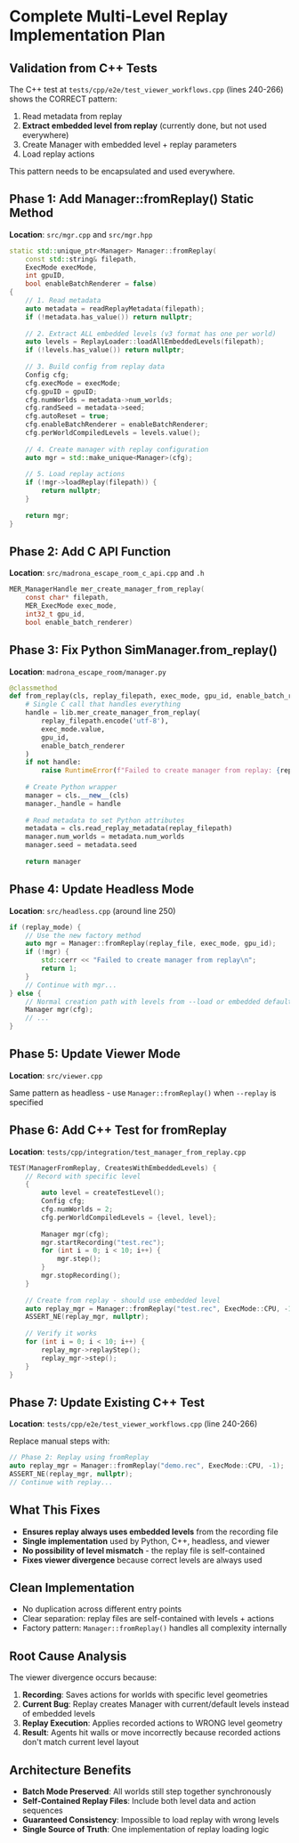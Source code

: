 # Complete Multi-Level Replay Implementation Plan

## Validation from C++ Tests

The C++ test at `tests/cpp/e2e/test_viewer_workflows.cpp` (lines 240-266) shows the CORRECT pattern:
1. Read metadata from replay
2. **Extract embedded level from replay** (currently done, but not used everywhere)
3. Create Manager with embedded level + replay parameters
4. Load replay actions

This pattern needs to be encapsulated and used everywhere.

## Phase 1: Add Manager::fromReplay() Static Method

**Location**: `src/mgr.cpp` and `src/mgr.hpp`

```cpp
static std::unique_ptr<Manager> Manager::fromReplay(
    const std::string& filepath,
    ExecMode execMode,
    int gpuID,
    bool enableBatchRenderer = false)
{
    // 1. Read metadata
    auto metadata = readReplayMetadata(filepath);
    if (!metadata.has_value()) return nullptr;
    
    // 2. Extract ALL embedded levels (v3 format has one per world)
    auto levels = ReplayLoader::loadAllEmbeddedLevels(filepath);
    if (!levels.has_value()) return nullptr;
    
    // 3. Build config from replay data
    Config cfg;
    cfg.execMode = execMode;
    cfg.gpuID = gpuID;
    cfg.numWorlds = metadata->num_worlds;
    cfg.randSeed = metadata->seed;
    cfg.autoReset = true;
    cfg.enableBatchRenderer = enableBatchRenderer;
    cfg.perWorldCompiledLevels = levels.value();
    
    // 4. Create manager with replay configuration
    auto mgr = std::make_unique<Manager>(cfg);
    
    // 5. Load replay actions
    if (!mgr->loadReplay(filepath)) {
        return nullptr;
    }
    
    return mgr;
}
```

## Phase 2: Add C API Function

**Location**: `src/madrona_escape_room_c_api.cpp` and `.h`

```c
MER_ManagerHandle mer_create_manager_from_replay(
    const char* filepath,
    MER_ExecMode exec_mode,
    int32_t gpu_id,
    bool enable_batch_renderer)
```

## Phase 3: Fix Python SimManager.from_replay()

**Location**: `madrona_escape_room/manager.py`

```python
@classmethod
def from_replay(cls, replay_filepath, exec_mode, gpu_id, enable_batch_renderer=False):
    # Single C call that handles everything
    handle = lib.mer_create_manager_from_replay(
        replay_filepath.encode('utf-8'),
        exec_mode.value,
        gpu_id,
        enable_batch_renderer
    )
    if not handle:
        raise RuntimeError(f"Failed to create manager from replay: {replay_filepath}")
    
    # Create Python wrapper
    manager = cls.__new__(cls)
    manager._handle = handle
    
    # Read metadata to set Python attributes
    metadata = cls.read_replay_metadata(replay_filepath)
    manager.num_worlds = metadata.num_worlds
    manager.seed = metadata.seed
    
    return manager
```

## Phase 4: Update Headless Mode

**Location**: `src/headless.cpp` (around line 250)

```cpp
if (replay_mode) {
    // Use the new factory method
    auto mgr = Manager::fromReplay(replay_file, exec_mode, gpu_id);
    if (!mgr) {
        std::cerr << "Failed to create manager from replay\n";
        return 1;
    }
    // Continue with mgr...
} else {
    // Normal creation path with levels from --load or embedded default
    Manager mgr(cfg);
    // ...
}
```

## Phase 5: Update Viewer Mode

**Location**: `src/viewer.cpp`

Same pattern as headless - use `Manager::fromReplay()` when `--replay` is specified

## Phase 6: Add C++ Test for fromReplay

**Location**: `tests/cpp/integration/test_manager_from_replay.cpp`

```cpp
TEST(ManagerFromReplay, CreatesWithEmbeddedLevels) {
    // Record with specific level
    {
        auto level = createTestLevel();
        Config cfg;
        cfg.numWorlds = 2;
        cfg.perWorldCompiledLevels = {level, level};
        
        Manager mgr(cfg);
        mgr.startRecording("test.rec");
        for (int i = 0; i < 10; i++) {
            mgr.step();
        }
        mgr.stopRecording();
    }
    
    // Create from replay - should use embedded level
    auto replay_mgr = Manager::fromReplay("test.rec", ExecMode::CPU, -1);
    ASSERT_NE(replay_mgr, nullptr);
    
    // Verify it works
    for (int i = 0; i < 10; i++) {
        replay_mgr->replayStep();
        replay_mgr->step();
    }
}
```

## Phase 7: Update Existing C++ Test

**Location**: `tests/cpp/e2e/test_viewer_workflows.cpp` (line 240-266)

Replace manual steps with:

```cpp
// Phase 2: Replay using fromReplay
auto replay_mgr = Manager::fromReplay("demo.rec", ExecMode::CPU, -1);
ASSERT_NE(replay_mgr, nullptr);
// Continue with replay...
```

## What This Fixes

- **Ensures replay always uses embedded levels** from the recording file
- **Single implementation** used by Python, C++, headless, and viewer
- **No possibility of level mismatch** - the replay file is self-contained
- **Fixes viewer divergence** because correct levels are always used

## Clean Implementation

- No duplication across different entry points
- Clear separation: replay files are self-contained with levels + actions
- Factory pattern: `Manager::fromReplay()` handles all complexity internally

## Root Cause Analysis

The viewer divergence occurs because:
1. **Recording**: Saves actions for worlds with specific level geometries
2. **Current Bug**: Replay creates Manager with current/default levels instead of embedded levels
3. **Replay Execution**: Applies recorded actions to WRONG level geometry
4. **Result**: Agents hit walls or move incorrectly because recorded actions don't match current level layout

## Architecture Benefits

- **Batch Mode Preserved**: All worlds still step together synchronously
- **Self-Contained Replay Files**: Include both level data and action sequences
- **Guaranteed Consistency**: Impossible to load replay with wrong levels
- **Single Source of Truth**: One implementation of replay loading logic